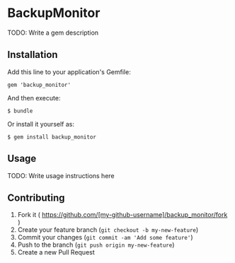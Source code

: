 # BackupMonitor

TODO: Write a gem description

## Installation

Add this line to your application's Gemfile:

    gem 'backup_monitor'

And then execute:

    $ bundle

Or install it yourself as:

    $ gem install backup_monitor

## Usage

TODO: Write usage instructions here

## Contributing

1. Fork it ( https://github.com/[my-github-username]/backup_monitor/fork )
2. Create your feature branch (`git checkout -b my-new-feature`)
3. Commit your changes (`git commit -am 'Add some feature'`)
4. Push to the branch (`git push origin my-new-feature`)
5. Create a new Pull Request
